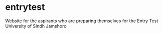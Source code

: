 # entrytest
Website for the aspirants who are preparing themselves for the Entry Test University of Sindh Jamshoro
